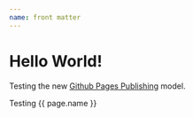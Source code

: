 ```yaml
---
name: front matter
---
```


# Hello World!

Testing the new [Github Pages Publishing](https://github.com/blog/2289-publishing-with-github-pages-now-as-easy-as-1-2-3) model.

Testing {{ page.name }}
